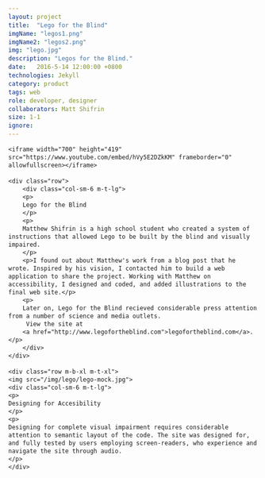 ```yaml
---
layout: project
title:  "Lego for the Blind"
imgName: "legos1.png"
imgName2: "legos2.png"
img: "lego.jpg"
description: "Legos for the Blind."
date:   2016-5-14 12:00:00 +0800
technologies: Jekyll
category: product
tags: web
role: developer, designer
collaborators: Matt Shifrin
size: 1-1
ignore: 
---
```

<div class="contain">

	<iframe width="700" height="419" src="https://www.youtube.com/embed/hVy5E2DZkKM" frameborder="0" allowfullscreen></iframe>

	<div class="row">
		<div class="col-sm-6 m-t-lg">
		<p>
		Lego for the Blind
		</p>
		<p>
		Matthew Shifrin is a high school student who created a system of instructions that allowed Lego to be built by the blind and visually impaired. 
		</p>
		<p>I found out about Matthew's work from a blog post that he wrote. Inspired by his vision, I contacted him to build a web application to share the project. Working with Matthew on accessibility, I designed and coded, and added illustrations to the final web site.</p> 
		<p>
		Later on, Lego for the Blind recieved considerable press attention from a number of science and media outlets.
		 View the site at 
		<a href="http://www.legofortheblind.com">legofortheblind.com</a>.</p>
		</div>
	</div>

	<div class="row m-b-xl m-t-xl">
	<img src="/img/lego/lego-mock.jpg">
	<div class="col-sm-6 m-t-lg">
	<p>
	Designing for Accesibility
	</p>
	<p>
	Designing for complete visual impairment requires considerable attention to semantic layout of the code. The site was designed for, and fully tested by users employing screen-readers, who experience and navigate the site through audio.
	</p>
	</div>
</div>